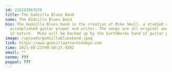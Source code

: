 ```yaml
---
id: 232243567676
title: The Godzilla Blues Band
name: The Godzilla Blues Band
bio: The Godzilla Blues band is the creation of Mike Smull, a studied and
  accomplished guitar player and writer. The songs are all original and rocking
  in nature.  Mike will be backed up by the EarthWorks band of guitar players.
image: /uploads/godzillabluesband.jpeg
link: https://www.godzillaattackstokyo.com
time: 2021-09-21T00:50:27.920Z
email: ""
venmo: ???
paypal: ???
---
```

